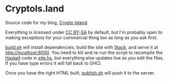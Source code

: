 CryptoIs.land
=============

Source code for my blog, [Crypto Island][cryptoisland].

Everything is licensed under [CC BY-SA][ccsa4] by default, but I'm probably
open to making exceptions for your commercial thing too as long as you ask
first.

[build.sh][build] will install dependencies, build the site with [Stack][stack],
and serve it at <http://localhost:8000>.
You need to kill and re-run the script to recompile the [Haskell][haskell]
code in [site.hs][sitehs], but everything else updates live as you edit the files.
If you have type errors it will fall back to GHCi.

Once you have the right HTML built,
[publish.sh][publish] will push it to the server.

[cryptoisland]: https://cryptois.land
[build]: https://github.com/jefdaj/jefdaj.github.io/blob/master/build.sh
[publish]: https://github.com/jefdaj/jefdaj.github.io/blob/master/publish.sh
[stack]: https://docs.haskellstack.org/en/stable/README
[haskell]: https://www.haskell.org
[sitehs]: https://github.com/jefdaj/jefdaj.github.io/blob/master/src/site.hs
[ccsa4]: https://creativecommons.org/licenses/by-sa/4.0/
